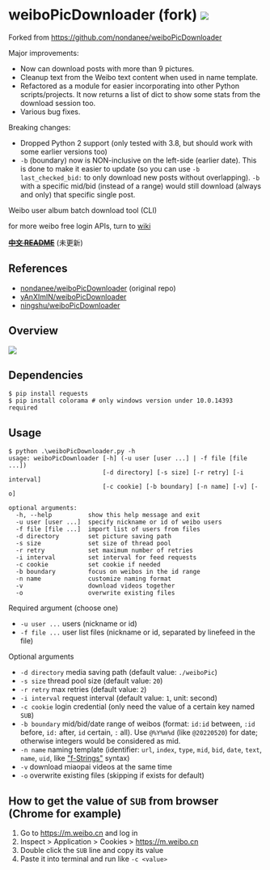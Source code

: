 # weiboPicDownloader (fork) ![](https://img.shields.io/badge/python-3.8+-blue.svg)

Forked from https://github.com/nondanee/weiboPicDownloader

Major improvements:
* Now can download posts with more than 9 pictures.
* Cleanup text from the Weibo text content when used in name template.
* Refactored as a module for easier incorporating into other Python scripts/projects. It now returns a list of dict to show some stats from the download session too.
* Various bug fixes.

Breaking changes:
* Dropped Python 2 support (only tested with 3.8, but should work with some earlier versions too)
* `-b` (boundary) now is NON-inclusive on the left-side (earlier date). This is done to make it easier to update (so you can use `-b last_checked_bid:` to only download new posts without overlapping). `-b` with a specific mid/bid (instead of a range) would still download (always and only) that specific single post.

Weibo user album batch download tool (CLI)

for more weibo free login APIs, turn to [wiki](https://github.com/nondanee/weiboPicDownloader/wiki)

~~**[中文 README](README-CN.md)**~~ (未更新)

## References

* [nondanee/weiboPicDownloader](https://github.com/nondanee/weiboPicDownloader) (original repo)
* [yAnXImIN/weiboPicDownloader](https://github.com/yAnXImIN/weiboPicDownloader)
* [ningshu/weiboPicDownloader](https://github.com/ningshu/weiboPicDownloader)

## Overview

![](https://user-images.githubusercontent.com/26399680/51592598-fd48b980-1f2a-11e9-9687-4670e7dfcd83.png)

## Dependencies

```
$ pip install requests
$ pip install colorama # only windows version under 10.0.14393 required
```

## Usage

```
$ python .\weiboPicDownloader.py -h
usage: weiboPicDownloader [-h] (-u user [user ...] | -f file [file ...])
                          [-d directory] [-s size] [-r retry] [-i interval]
                          [-c cookie] [-b boundary] [-n name] [-v] [-o]

optional arguments:
  -h, --help          show this help message and exit
  -u user [user ...]  specify nickname or id of weibo users
  -f file [file ...]  import list of users from files
  -d directory        set picture saving path
  -s size             set size of thread pool
  -r retry            set maximum number of retries
  -i interval         set interval for feed requests
  -c cookie           set cookie if needed
  -b boundary         focus on weibos in the id range
  -n name             customize naming format
  -v                  download videos together
  -o                  overwrite existing files
```

Required argument (choose one)

- `-u user ...` users (nickname or id)
- `-f file ...` user list files (nickname or id, separated by linefeed in the file)

Optional arguments

- `-d directory` media saving path (default value: `./weiboPic`)
- `-s size` thread pool size (default value: `20`)
- `-r retry` max retries (default value: `2`)
- `-i interval` request interval (default value: `1`, unit: second)
- `-c cookie` login credential (only need the value of a certain key named `SUB`)
- `-b boundary` mid/bid/date range of weibos (format: `id:id` between, `:id` before, `id:` after, `id` certain, `:` all). Use `@%Y%m%d` (like `@20220520`) for date; otherwise integers would be considered as mid.
- `-n name` naming template (identifier: `url`, `index`, `type`, `mid`, `bid`, `date`, `text`, `name`, `uid`,  like ["f-Strings"](https://www.python.org/dev/peps/pep-0498/#abstract) syntax)
- `-v` download miaopai videos at the same time
- `-o` overwrite existing files (skipping if exists for default)

## How to get the value of `SUB` from browser (Chrome for example)

1. Go to https://m.weibo.cn and log in
2. Inspect > Application > Cookies > https://m.weibo.cn
3. Double click the `SUB` line and copy its value
4. Paste it into terminal and run like  `-c <value>`
